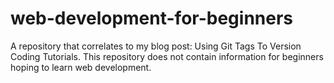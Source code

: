 # web-development-for-beginners
A repository that correlates to my blog post: Using Git Tags To Version Coding Tutorials. This repository does not contain information for beginners hoping to learn web development.
